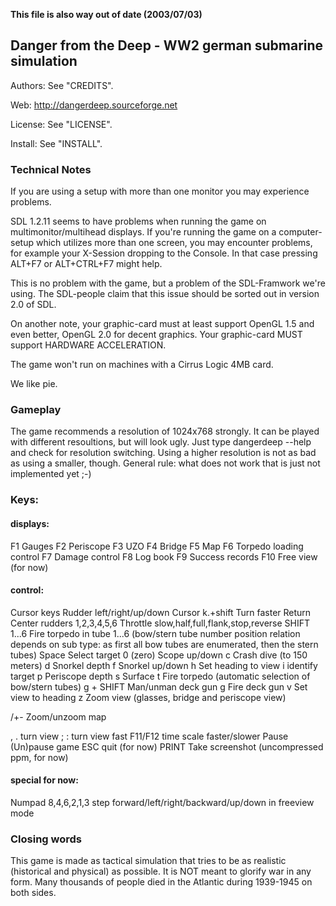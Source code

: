 **This file is also way out of date (2003/07/03)**

## Danger from the Deep - WW2 german submarine simulation

Authors:
See "CREDITS".

Web:
http://dangerdeep.sourceforge.net

License:
See "LICENSE".

Install:
See "INSTALL".

### Technical Notes

If you are using a setup with more than one monitor you may experience
problems.

SDL 1.2.11 seems to have problems when running the game on
multimonitor/multihead displays. If you're running the game on a
computer-setup which utilizes more than one screen, you may encounter
problems, for example your X-Session dropping to the Console. In that
case pressing ALT+F7 or ALT+CTRL+F7 might help.

This is no problem with the game, but a problem of the SDL-Framwork
we're using. The SDL-people claim that this issue should be sorted out
in version 2.0 of SDL.

On another note, your graphic-card must at least support OpenGL 1.5 and
even better, OpenGL 2.0 for decent graphics.
Your graphic-card MUST support HARDWARE ACCELERATION.

The game won't run on machines with a Cirrus Logic 4MB card.

We like pie.

### Gameplay

The game recommends a resolution of 1024x768 strongly.
It can be played with different resoultions, but will
look ugly. Just type dangerdeep --help and check for
resolution switching. Using a higher resolution is not as
bad as using a smaller, though.
General rule: what does not work that is just not
implemented yet ;-)

### Keys:

#### displays:

F1     Gauges
F2    Periscope
F3    UZO
F4    Bridge
F5    Map
F6    Torpedo loading control
F7    Damage control
F8    Log book
F9    Success records
F10    Free view (for now)

#### control:

Cursor keys    Rudder left/right/up/down
Cursor k.+shift    Turn faster
Return        Center rudders
1,2,3,4,5,6    Throttle slow,half,full,flank,stop,reverse
SHIFT 1...6    Fire torpedo in tube 1...6 (bow/stern tube number position
        relation depends on sub type: as first all bow tubes are
        enumerated, then the stern tubes)
Space        Select target
0 (zero)    Scope up/down
c        Crash dive (to 150 meters)
d        Snorkel depth
f        Snorkel up/down
h        Set heading to view
i        identify target
p        Periscope depth
s        Surface
t        Fire torpedo (automatic selection of bow/stern tubes)
g + SHIFT    Man/unman deck gun
g        Fire deck gun
v        Set view to heading
z        Zoom view (glasses, bridge and periscope view)

/+-     Zoom/unzoom map

, .        turn view
; :        turn view fast
F11/F12        time scale faster/slower
Pause        (Un)pause game
ESC        quit (for now)
PRINT        Take screenshot (uncompressed ppm, for now)

#### special for now:

Numpad 8,4,6,2,1,3    step forward/left/right/backward/up/down in freeview mode

### Closing words

This game is made as tactical simulation that tries to be
as realistic (historical and physical) as possible.
It is NOT meant to glorify war in any form.
Many thousands of people died in the Atlantic during 1939-1945
on both sides.

